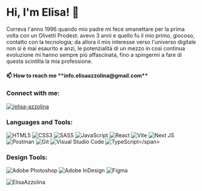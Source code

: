 <h1 align="left">Hi, I'm Elisa! 👋 </h1>
<p align="left">Correva l'anno 1996 quando mio padre mi fece smanettare per la prima volta con un Olivetti Prodest: avevo 3 anni e quello fu il mio primo, giocoso, contatto con la tecnologia; da allora il mio interesse verso l'universo digitale non si è mai esaurito e anzi, le potenzialità di un mezzo in così continua evoluzione mi hanno sempre più affascinata, fino a spingermi a fare di questa scintilla la mia professione.</p>

<h4>📫 How to reach me **info.elisaazzolina@gmail.com**</h4>

<h3 align="left">Connect with me:</h3>
<p align="left">
<a href="https://linkedin.com/in/elisa-azzolina/" target="blank"><img align="center" src="https://img.shields.io/badge/linkedin-%230077B5.svg?style=for-the-badge&logo=linkedin&logoColor=white" alt="/elisa-azzolina"/></a>
</p>

<h3 align="left">Languages and Tools:</h3>

<span>![HTML5](https://img.shields.io/badge/html5-%23E34F26.svg?style=for-the-badge&logo=html5&logoColor=white)</span>
<span>![CSS3](https://img.shields.io/badge/css3-%231572B6.svg?style=for-the-badge&logo=css3&logoColor=white)</span>
<span>![SASS](https://img.shields.io/badge/SASS-hotpink.svg?style=for-the-badge&logo=SASS&logoColor=white)</span>
<span>![JavaScript](https://img.shields.io/badge/javascript-%23323330.svg?style=for-the-badge&logo=javascript&logoColor=%23F7DF1E)</span>
<span>![React](https://img.shields.io/badge/react-%2320232a.svg?style=for-the-badge&logo=react&logoColor=%2361DAFB)</span>
<span>![Vite](https://img.shields.io/badge/vite-%23646CFF.svg?style=for-the-badge&logo=vite&logoColor=white)</span>
<span>![Next JS](https://img.shields.io/badge/Next-black?style=for-the-badge&logo=next.js&logoColor=white)</span>
<span>![Postman](https://img.shields.io/badge/Postman-FF6C37?style=for-the-badge&logo=postman&logoColor=white)</span>
<span>![Git](https://img.shields.io/badge/git-%23F05033.svg?style=for-the-badge&logo=git&logoColor=white)</span>
<span>![Visual Studio Code](https://img.shields.io/badge/Visual%20Studio%20Code-0078d7.svg?style=for-the-badge&logo=visual-studio-code&logoColor=white)</span>
<span>![TypeScript]([https://img.shields.io/badge/TypeScript-0078d7.svg?style=for-the-badge&logo=visual-studio-code&logoColor=white](https://shields.io/badge/TypeScript-3178C6?logo=TypeScript&logoColor=FFF&style=flat-square))</span>


<h3 align="left">Design Tools:</h3>

<span>![Adobe Photoshop](https://img.shields.io/badge/adobe%20photoshop-%2331A8FF.svg?style=for-the-badge&logo=adobe%20photoshop&logoColor=white)</span>
<span>![Adobe InDesign](https://img.shields.io/badge/Adobe%20InDesign-49021F?style=for-the-badge&logo=adobeindesign&logoColor=white)</span>
<span>![Figma](https://img.shields.io/badge/figma-%23F24E1E.svg?style=for-the-badge&logo=figma&logoColor=white)</span>



<p><img align="center" src="https://github-readme-stats.vercel.app/api/top-langs?username=ElisaAzzolina&show_icons=true&theme=highcontrast&locale=en&layout=compact" alt="ElisaAzzolina" /></p>


<!--
**ElisaAzzolina/ElisaAzzolina** is a ✨ _special_ ✨ repository because its `README.md` (this file) appears on your GitHub profile.-->
